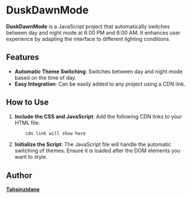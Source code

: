 # DuskDawnMode

**DuskDawnMode** is a JavaScript project that automatically switches between day and night mode at 6:00 PM and 6:00 AM. It enhances user experience by adapting the interface to different lighting conditions.

## Features

- **Automatic Theme Switching**: Switches between day and night mode based on the time of day.
- **Easy Integration**: Can be easily added to any project using a CDN link.


## How to Use

1. **Include the CSS and JavaScript**: Add the following CDN links to your HTML file:

    ```html
        cdn link will show here
    ```


2. **Initialize the Script**: The JavaScript file will handle the automatic switching of themes. Ensure it is loaded after the DOM elements you want to style.

## Author

[**Tahsinzidane** ](https://github.com/tahsinzidane)

